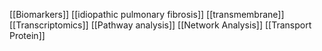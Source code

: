 [[Biomarkers]]
[[idiopathic pulmonary fibrosis]]
[[transmembrane]]
[[Transcriptomics]]
[[Pathway analysis]]
[[Network Analysis]]
[[Transport Protein]]
